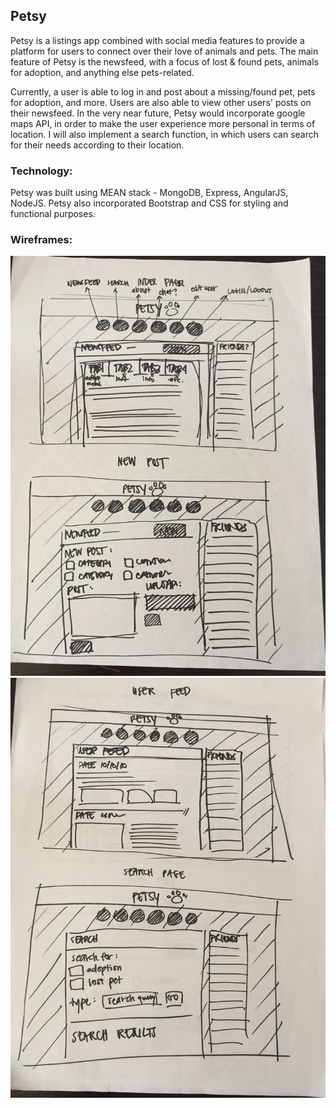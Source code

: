 <h2><strong>Petsy</strong></h2>

<p>Petsy is a listings app combined with social media features to provide a platform for users to connect over their love of animals and pets. The main feature of Petsy is the newsfeed, with a focus of lost & found pets, animals for adoption, and anything else pets-related.</p>

<p>Currently, a user is able to log in and post about a missing/found pet, pets for adoption, and more. Users are also able to view other users' posts on their newsfeed. In the very near future, Petsy would incorporate google maps API, in order to make the user experience more personal in terms of location. I will also implement a search function, in which users can search for their needs according to their location.</p>

<h3>Technology:</h3>
<p>Petsy was built using MEAN stack - MongoDB, Express, AngularJS, NodeJS. Petsy also incorporated Bootstrap and CSS for styling and functional purposes.</p>

<h3>Wireframes:</h3>
<img src="wireframe1.JPG">
<img src="wireframe2.JPG">
